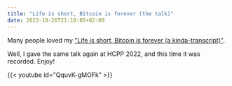 ```yaml
---
title: "Life is short, Bitcoin is forever (the talk)"
date: 2023-10-26T21:18:05+02:00
---
```


Many people loved my ["Life is short, Bitcoin is forever (a kinda-transcript)"](../life_is_short).

Well, I gave the same talk again at HCPP 2022, and this time it was recorded. Enjoy!

<!--more-->

{{< youtube id="QquvK-gMOFk" >}}
